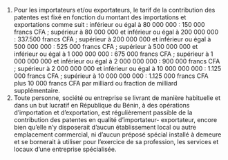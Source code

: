 1) Pour les importateurs et/ou exportateurs, le tarif de la contribution des patentes est fixé en fonction du montant des importations et exportations comme suit :
inférieur ou égal à 80 000 000 : 150 000 francs CFA ;
supérieur à 80 000 000 et inférieur ou égal à 200 000 000 : 337.500 francs CFA ; supérieur à 200 000 000 et inférieur ou égal à 500 000 000 : 525 000 francs CFA ; supérieur à 500 000 000 et inférieur ou égal à 1 000 000 000 : 675 000 francs CFA ; supérieur à 1 000 000 000 et inférieur ou égal à 2 000 000 000 : 900 000 francs CFA ;
supérieur à 2 000 000 000 et inférieur ou égal à 10 000 000 000 : 1.125 000 francs CFA ;
supérieur à 10 000 000 000 : 1.125 000 francs CFA plus 10 000 francs CFA par milliard ou fraction de milliard supplémentaire.
2) Toute personne, société ou entreprise se livrant de manière habituelle et dans un but lucratif en République du Bénin, à des opérations d’importation et d’exportation, est régulièrement  passible  de  la  contribution  des  patentes  en  qualité  d’importateur- exportateur, encore bien qu’elle n’y disposerait d’aucun établissement local ou autre emplacement commercial, ni d’aucun préposé spécial installé à demeure et se bornerait à utiliser pour l’exercice de sa profession, les services et locaux d’une entreprise spécialisée.